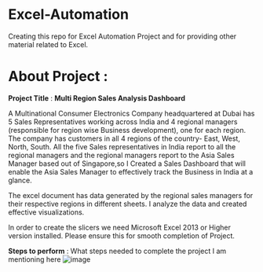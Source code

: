 # Excel-Automation
Creating this repo for Excel Automation Project and for providing other material related to Excel.


# About Project :
   **Project Title** : **Multi Region Sales Analysis Dashboard**


A Multinational Consumer Electronics Company headquartered at Dubai has 5 Sales
Representatives working across India and 4 regional managers (responsible for region
wise Business development), one for each region. The company has customers in all 4
regions of the country- East, West, North, South. All the five Sales representatives in
India report to all the regional managers and the regional managers report to the Asia
Sales Manager based out of Singapore,so I Created a Sales Dashboard that will enable the
Asia Sales Manager to effectively track the Business in India at a glance.

The excel document has data generated by the regional sales managers for their
respective regions in different sheets. 
I  analyze the data and created effective visualizations.

In order to create the slicers we  need Microsoft Excel 2013 or Higher version
installed. Please ensure this for smooth completion of Project.

**Steps to perform** : What steps needed to complete the project I am mentioning here
![image](https://user-images.githubusercontent.com/70357132/128995390-1185ef2d-4054-4cef-b088-c58622094627.png)



